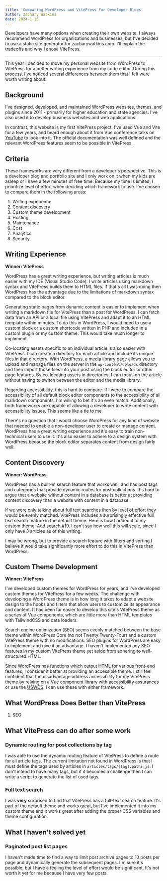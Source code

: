 ```yaml
---
title: 'Comparing WordPress and VitePress For Developer Blogs'
author: Zachary Watkins
date: 2024-1-15
---
```


Developers have many options when creating their own website. I always recommend WordPress for organizations and businesses, but I've decided to use a static site generator for zacharywatkins.com. I'll explain the tradeoffs and why I chose VitePress.

---

This year I decided to move my personal website from WordPress to VitePress for a better writing experience from my code editor. During this process, I've noticed several differences between them that I felt were worth writing about.

## Background

I've designed, developed, and maintained WordPress websites, themes, and plugins since 2011 - primarily for higher education and state agencies. I've also used it to develop business websites and web applications.

In contrast, this website is my first VitePress project. I've used Vue and Vite for a few years, and heard enough about it from Vue conference talks on [YouTube](https://youtu.be/GXr8FOssWqM?si=20IHIEMOsxi2pOj1) to look into it. The official documentation was well defined and the relevant WordPress features seem to be possible in VitePress.

## Criteria

These frameworks are very different from a developer's perspective. This is a developer blog and portfolio site and I only work on it when my kids are asleep or I have a few minutes of free time. Because my time is limited, I prioritize level of effort when deciding which framework to use. I've chosen to compare them in the following areas:

1. Writing experience
2. Content discovery
3. Custom theme development
4. Hosting
5. Maintenance
6. Cost
7. Analytics
8. Security

## Writing Experience

**Winner: VitePress**

WordPress has a great writing experience, but writing articles is much easier with my IDE (Visual Studio Code). I write articles using markdown syntax and VitePress builds them to HTML files. If that's all I was doing then WordPress has the advantage due to the limitations of markdown syntax compared to the block editor.

Generating static pages from dynamic content is easier to implement when writing a markdown file for VitePress than a post for WordPress. I can fetch data from an API or a local file using VitePress and adapt it to an HTML template within minutes. To do this in WordPress, I would need to use a custom block or a custom shortcode written in PHP and included in a custom plugin or my custom theme. This would take much longer to implement.

Co-locating assets specific to an individual article is also easier with VitePress. I can create a directory for each article and include its unique files in that directory. With WordPress, a media library page allows you to upload and manage files on the server in the `wp-content/uploads` directory and then import those files into your post using the block editor or other page features. By co-locating assets in directories, I can focus on the article without having to switch between the editor and the media library.

Regarding accessibility, this is hard to compare. If I were to compare the accessibility of all default block editor components to the accessibility of all markdown components, I'm willing to bet it's an even match. Additionally, both frameworks are capable of allowing a developer to write content with accessibility issues. This seems like a tie to me.

There's no question that I would choose WordPress for any kind of website that needed to enable a non-developer user to create or manage content. WordPress has a great writing experience and it's easy to train non-technical users to use it. It's also easier to adhere to a design system with WordPress because the block editor separates content from design fairly well.

## Content Discovery

**Winner: WordPress**

WordPress has a built-in search feature that works well, and has post tags and categories that provide dynamic routes for post collections. It's hard to argue that a website without content in a database is better at providing content discovery than a website with content in a database.

If we were only talking about full text searches then by level of effort they would be evenly matched. VitePress includes a surprisingly effective full text search feature in the default theme. Here is how I added it to my custom theme: [Add search #19](https://github.com/ZachWatkins/zachwatkins.github.io/pull/19/files). I can't say how well this will scale, since I only have 3 articles as of this writing.

I may be wrong, but to provide a search feature with filters and sorting I believe it would take significantly more effort to do this in VitePress than WordPress.

## Custom Theme Development

**Winner: VitePress**

I've developed custom themes for WordPress for years, and I've developed custom themes for VitePress for a few weeks. The challenge with developing a WordPress theme is in how long it takes to adapt a website design to the hooks and filters that allow users to customize its appearance and content. It has been far easier to develop this site's VitePress theme as a series of Vue components, which are little more than HTML templates with TailwindCSS and data loaders.

Search engine optimization (SEO) seems evenly matched between the base theme within WordPress Core (no not Twenty Twenty-Four) and a custom VitePress theme with no modifications. SEO plugins for WordPress are easy to implement and give it an advantage. I haven't implemented any SEO features in my custom VitePress theme yet aside from adhering to well-structured HTML.

Since WordPress has functions which output HTML for various front-end features, I consider it better at providing an accessible theme. I still feel confident that the disadvantage address accessibility for my VitePress theme by relying on a Vue component library with accessibility assurances or use the [USWDS](https://designsystem.digital.gov/). I can use these with either framework.

## What WordPress Does Better than VitePress

1. SEO

## What VitePress can do after some work

### Dynamic routing for post collections by tag

I was able to use the dynamic routing feature of VitePress to define a route for all article tags. The current limitation not found in WordPress is that I must define the tags used by articles in `articles/tags/[tag].paths.js`. I don't intend to have many tags, but if it becomes a challenge then I can write a script to generate the list of used tags.

### Full text search

I was **very** surprised to find that VitePress has a full-text search feature. It's part of the default theme and works great, but I've implemented it into my custom theme and it works great after adding the proper CSS variables and theme configuration.

## What I haven't solved yet

### Paginated post list pages

I haven't made time to find a way to limit post archive pages to 10 posts per page and dynamically generate the subsequent pages. I'm sure it's possible, but I have a feeling the level of effort would be significant. It's not worth it yet for me because I have very few posts.
